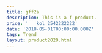 ```yaml
---
title: gff2a
description: This is a f product.
price: '   kol 2542222222'
date: '2018-05-01T00:00:00.000Z'
tags: Trend
layout: product2020.html
---
```


